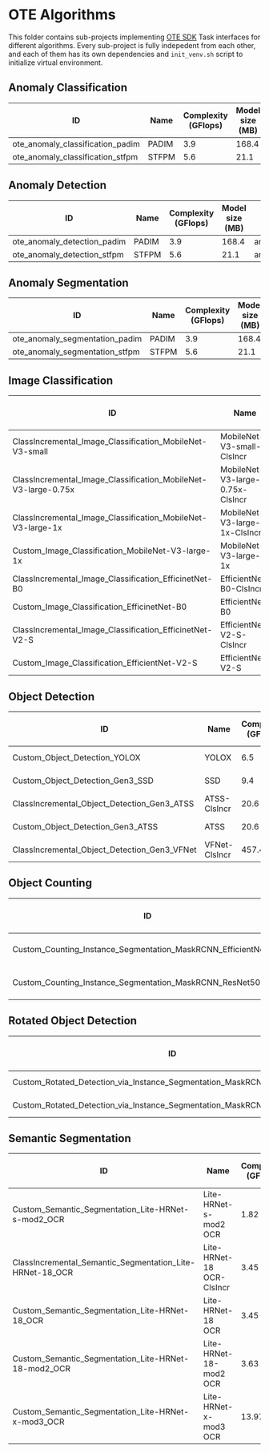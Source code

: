 # OTE Algorithms

This folder contains sub-projects implementing [OTE SDK](../ote_sdk) Task interfaces for different algorithms.
Every sub-project is fully indepedent from each other, and each of them has its own dependencies and `init_venv.sh` script to initialize virtual environment.

## Anomaly Classification

| ID                               | Name  | Complexity (GFlops) | Model size (MB) | Path                                                       |
| -------------------------------- | ----- | ------------------- | --------------- | ---------------------------------------------------------- |
| ote_anomaly_classification_padim | PADIM | 3.9                 | 168.4           | anomaly/configs/anomaly_classification/padim/template.yaml |
| ote_anomaly_classification_stfpm | STFPM | 5.6                 | 21.1            | anomaly/configs/anomaly_classification/stfpm/template.yaml |

## Anomaly Detection

| ID                          | Name  | Complexity (GFlops) | Model size (MB) | Path                                                  |
| --------------------------- | ----- | ------------------- | --------------- | ----------------------------------------------------- |
| ote_anomaly_detection_padim | PADIM | 3.9                 | 168.4           | anomaly/configs/anomaly_detection/padim/template.yaml |
| ote_anomaly_detection_stfpm | STFPM | 5.6                 | 21.1            | anomaly/configs/anomaly_detection/stfpm/template.yaml |

## Anomaly Segmentation

| ID                             | Name  | Complexity (GFlops) | Model size (MB) | Path                                                     |
| ------------------------------ | ----- | ------------------- | --------------- | -------------------------------------------------------- |
| ote_anomaly_segmentation_padim | PADIM | 3.9                 | 168.4           | anomaly/configs/anomaly_segmentation/padim/template.yaml |
| ote_anomaly_segmentation_stfpm | STFPM | 5.6                 | 21.1            | anomaly/configs/anomaly_segmentation/stfpm/template.yaml |

## Image Classification

| ID                                                             | Name                             | Complexity (GFlops) | Model size (MB) | Path                                                                                             |
| -------------------------------------------------------------- | -------------------------------- | ------------------- | --------------- | ------------------------------------------------------------------------------------------------ |
| ClassIncremental_Image_Classification_MobileNet-V3-small       | MobileNet-V3-small-ClsIncr       | 0.12                | 1.56            | model-preparation-algorithm/configs/classification/mobilenet_v3_small_cls_incr/template.yaml     |
| ClassIncremental_Image_Classification_MobileNet-V3-large-0.75x | MobileNet-V3-large-0.75x-ClsIncr | 0.32                | 2.76            | model-preparation-algorithm/configs/classification/mobilenet_v3_large_075_cls_incr/template.yaml |
| ClassIncremental_Image_Classification_MobileNet-V3-large-1x    | MobileNet-V3-large-1x-ClsIncr    | 0.44                | 4.29            | model-preparation-algorithm/configs/classification/mobilenet_v3_large_1_cls_incr/template.yaml   |
| Custom_Image_Classification_MobileNet-V3-large-1x              | MobileNet-V3-large-1x            | 0.44                | 4.29            | deep-object-reid/configs/ote_custom_classification/mobilenet_v3_large_1/template.yaml            |
| ClassIncremental_Image_Classification_EfficinetNet-B0          | EfficientNet-B0-ClsIncr          | 0.81                | 4.09            | model-preparation-algorithm/configs/classification/efficientnet_b0_cls_incr/template.yaml        |
| Custom_Image_Classification_EfficinetNet-B0                    | EfficientNet-B0                  | 0.81                | 4.09            | deep-object-reid/configs/ote_custom_classification/efficientnet_b0/template.yaml                 |
| ClassIncremental_Image_Classification_EfficinetNet-V2-S        | EfficientNet-V2-S-ClsIncr        | 5.76                | 20.23           | model-preparation-algorithm/configs/classification/efficientnet_v2_s_cls_incr/template.yaml      |
| Custom_Image_Classification_EfficientNet-V2-S                  | EfficientNet-V2-S                | 5.76                | 20.23           | deep-object-reid/configs/ote_custom_classification/efficientnet_v2_s/template.yaml               |

## Object Detection

| ID                                           | Name          | Complexity (GFlops) | Model size (MB) | Path                                                                                  |
| -------------------------------------------- | ------------- | ------------------- | --------------- | ------------------------------------------------------------------------------------- |
| Custom_Object_Detection_YOLOX                | YOLOX         | 6.5                 | 20.4            | mmdetection/configs/custom-object-detection/cspdarknet_YOLOX/template.yaml            |
| Custom_Object_Detection_Gen3_SSD             | SSD           | 9.4                 | 7.6             | mmdetection/configs/custom-object-detection/gen3_mobilenetV2_SSD/template.yaml        |
| ClassIncremental_Object_Detection_Gen3_ATSS  | ATSS-ClsIncr  | 20.6                | 9.1             | model-preparation-algorithm/configs/detection/mobilenetv2_atss_cls_incr/template.yaml |
| Custom_Object_Detection_Gen3_ATSS            | ATSS          | 20.6                | 9.1             | mmdetection/configs/custom-object-detection/gen3_mobilenetV2_ATSS/template.yaml       |
| ClassIncremental_Object_Detection_Gen3_VFNet | VFNet-ClsIncr | 457.4               | 126.0           | model-preparation-algorithm/configs/detection/resnet50_vfnet_cls_incr/template.yaml   |

## Object Counting

| ID                                                             | Name                     | Complexity (GFlops) | Model size (MB) | Path                                                                                    |
| -------------------------------------------------------------- | ------------------------ | ------------------- | --------------- | --------------------------------------------------------------------------------------- |
| Custom_Counting_Instance_Segmentation_MaskRCNN_EfficientNetB2B | MaskRCNN-EfficientNetB2B | 68.48               | 13.27           | mmdetection/configs/custom-counting-instance-seg/efficientnetb2b_maskrcnn/template.yaml |
| Custom_Counting_Instance_Segmentation_MaskRCNN_ResNet50        | MaskRCNN-ResNet50        | 533.8               | 177.9           | mmdetection/configs/custom-counting-instance-seg/resnet50_maskrcnn/template.yaml        |

## Rotated Object Detection

| ID                                                                          | Name                     | Complexity (GFlops) | Model size (MB) | Path                                                                         |
| --------------------------------------------------------------------------- | ------------------------ | ------------------- | --------------- | ---------------------------------------------------------------------------- |
| Custom_Rotated_Detection_via_Instance_Segmentation_MaskRCNN_EfficientNetB2B | MaskRCNN-EfficientNetB2B | 68.48               | 13.27           | mmdetection/configs/rotated_detection/efficientnetb2b_maskrcnn/template.yaml |
| Custom_Rotated_Detection_via_Instance_Segmentation_MaskRCNN_ResNet50        | MaskRCNN-ResNet50        | 533.8               | 177.9           | mmdetection/configs/rotated_detection/resnet50_maskrcnn/template.yaml        |

## Semantic Segmentation

| ID                                                       | Name                      | Complexity (GFlops) | Model size (MB) | Path                                                                                      |
| -------------------------------------------------------- | ------------------------- | ------------------- | --------------- | ----------------------------------------------------------------------------------------- |
| Custom_Semantic_Segmentation_Lite-HRNet-s-mod2_OCR       | Lite-HRNet-s-mod2 OCR     | 1.82                | 3.5             | mmsegmentation/configs/custom-sematic-segmentation/ocr-lite-hrnet-s-mod2/template.yaml    |
| ClassIncremental_Semantic_Segmentation_Lite-HRNet-18_OCR | Lite-HRNet-18 OCR-ClsIncr | 3.45                | 4.5             | model-preparation-algorithm/configs/segmentation/ocr-lite-hrnet-18-cls-incr/template.yaml |
| Custom_Semantic_Segmentation_Lite-HRNet-18_OCR           | Lite-HRNet-18 OCR         | 3.45                | 4.5             | mmsegmentation/configs/custom-sematic-segmentation/ocr-lite-hrnet-18/template.yaml        |
| Custom_Semantic_Segmentation_Lite-HRNet-18-mod2_OCR      | Lite-HRNet-18-mod2 OCR    | 3.63                | 4.8             | mmsegmentation/configs/custom-sematic-segmentation/ocr-lite-hrnet-18-mod2/template.yaml   |
| Custom_Semantic_Segmentation_Lite-HRNet-x-mod3_OCR       | Lite-HRNet-x-mod3 OCR     | 13.97               | 6.4             | mmsegmentation/configs/custom-sematic-segmentation/ocr-lite-hrnet-x-mod3/template.yaml    |
